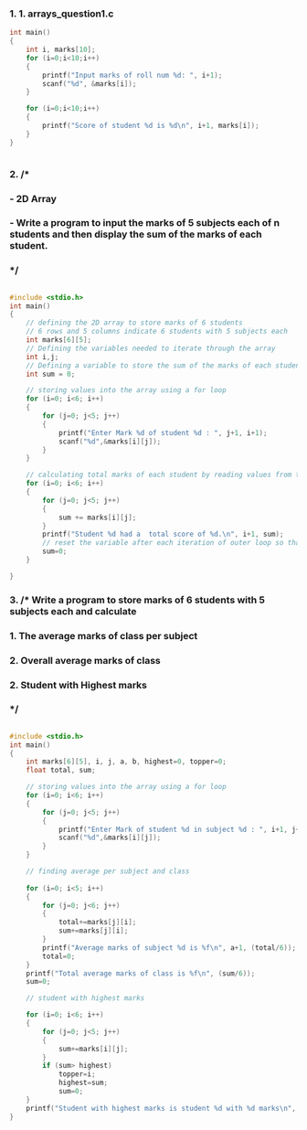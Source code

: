 ### 1. 1. arrays_question1.c
```c
int main()
{
    int i, marks[10];
    for (i=0;i<10;i++)
    {
        printf("Input marks of roll num %d: ", i+1);
        scanf("%d", &marks[i]);
    }

    for (i=0;i<10;i++)
    {
        printf("Score of student %d is %d\n", i+1, marks[i]);
    }
}



```

### 2. /* 
### - 2D Array
### - Write a program to input the marks of 5 subjects each of n students and then display the sum of the marks of each student.
### */
```c

#include <stdio.h>
int main()
{
    // defining the 2D array to store marks of 6 students
    // 6 rows and 5 columns indicate 6 students with 5 subjects each
    int marks[6][5];
    // Defining the variables needed to iterate through the array
    int i,j;
    // Defining a variable to store the sum of the marks of each student
    int sum = 0;

    // storing values into the array using a for loop
    for (i=0; i<6; i++)
    {
        for (j=0; j<5; j++)
        {
            printf("Enter Mark %d of student %d : ", j+1, i+1);
            scanf("%d",&marks[i][j]);
        }
    }

    // calculating total marks of each student by reading values from the array and storing in a variable called "sum"
    for (i=0; i<6; i++)
    {
        for (j=0; j<5; j++)
        {
            sum += marks[i][j];
        }
        printf("Student %d had a  total score of %d.\n", i+1, sum);
        // reset the variable after each iteration of outer loop so that we can use it for the next student
        sum=0;
    }

}
```

### 3. /* Write a program to store marks of 6 students with 5 subjects each and calculate
### 1. The average marks of class per subject
### 2. Overall average marks of class
### 2. Student with Highest marks
### */
```c

#include <stdio.h>
int main()
{
    int marks[6][5], i, j, a, b, highest=0, topper=0;
    float total, sum;

    // storing values into the array using a for loop
    for (i=0; i<6; i++)
    {
        for (j=0; j<5; j++)
        {
            printf("Enter Mark of student %d in subject %d : ", i+1, j+1);
            scanf("%d",&marks[i][j]);
        }
    }

    // finding average per subject and class
    
    for (i=0; i<5; i++)
    {
        for (j=0; j<6; j++)
        {
            total+=marks[j][i];
            sum+=marks[j][i];
        }
        printf("Average marks of subject %d is %f\n", a+1, (total/6));
        total=0;
    }
    printf("Total average marks of class is %f\n", (sum/6));
    sum=0;

    // student with highest marks 

    for (i=0; i<6; i++)
    {
        for (j=0; j<5; j++)
        {
            sum+=marks[i][j];
        }
        if (sum> highest)
            topper=i;
            highest=sum;
            sum=0;
    }
    printf("Student with highest marks is student %d with %d marks\n", topper+1, highest);
}


```

